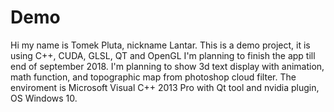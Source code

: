 # Demo
Hi my name is Tomek Pluta, nickname Lantar.
This is a demo project, it is using C++, CUDA, GLSL, QT and OpenGL
I'm planning to finish the app till end of september 2018.
I'm planning to show 3d text display with animation, math function, and topographic map from photoshop cloud filter.
The enviroment is Microsoft Visual C++ 2013 Pro with Qt tool and nvidia plugin, OS Windows 10. 
